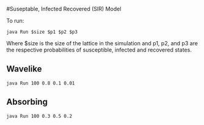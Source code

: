 #Suseptable, Infected Recovered (SIR) Model

To run:

`java Run $size $p1 $p2 $p3`

Where $size is the size of the lattice in the simulation
and p1, p2, and p3 are the respective probabilities of
susceptible, infected and recovered states.

## Wavelike

`java Run 100 0.8 0.1 0.01`

## Absorbing

`java Run 100 0.3 0.5 0.2`
